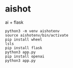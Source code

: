 # aishot
ai + flask


    python3 -m venv aishotenv
    source aishotenv/bin/activate
    pip install wheel
    lsls
    pip install flask
    python3 app.py
    pip install openai
    python3 app.py
